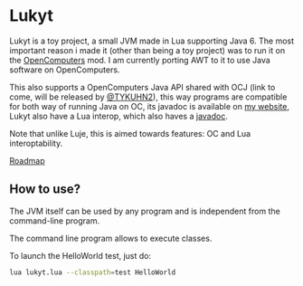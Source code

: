 # Lukyt
Lukyt is a toy project, a small JVM made in Lua supporting Java 6.
The most important reason i made it (other than being a toy project) was to run it on the [OpenComputers](https://github.com/MightyPirates/OpenComputers) mod. I am currently porting AWT to it to use Java software on OpenComputers.

This also supports a OpenComputers Java API shared with OCJ (link to come, will be released by [@TYKUHN2](https://github.com/TYKUHN2)), this way programs are compatible for both way of running Java on OC, its javadoc is available on [my website](https://bwsecondary.ddns.net/jd/cil/li/oc/package-summary.html), Lukyt also have a Lua interop, which also haves a [javadoc](https://bwsecondary.ddns.net/jd/lukyt/package-summary.html).

Note that unlike Luje, this is aimed towards features: OC and Lua interoptability.

[Roadmap](https://github.com/zenith391/lukyt/projects/1)

## How to use?
The JVM itself can be used by any program and is independent from the command-line program.

The command line program allows to execute classes.

To launch the HelloWorld test, just do:
```sh
lua lukyt.lua --classpath=test HelloWorld
```
